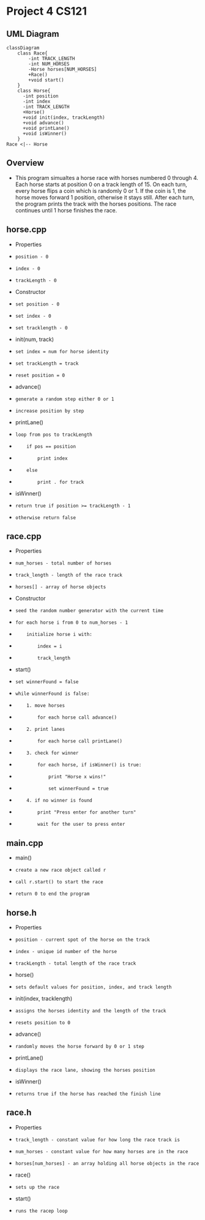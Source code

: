 # Project 4 CS121

## UML Diagram
```mermaid
classDiagram
    class Race{
        -int TRACK_LENGTH
        -int NUM_HORSES
        -Horse horses[NUM_HORSES]
        +Race()
        +void start()
    }
    class Horse{
      -int position
      -int index
      -int TRACK_LENGTH
      +Horse()
      +void init(index, trackLength)
      +void advance()
      +void printLane()
      +void isWinner()
    }
Race <|-- Horse
```

## Overview
- This program simualtes a horse race with horses numbered 0 through 4. Each horse starts at position 0 on a track length of 15. On each turn, every horse flips a coin which is randomly 0 or 1. If the coin is 1, the horse moves forward 1 position, otherwise it stays still. After each turn, the program prints the track with the horses positions. The race continues until 1 horse finishes the race.

## horse.cpp
- Properties
-     position - 0
-     index - 0
-     trackLength - 0
- Constructor
-     set position - 0
-     set index - 0
-     set tracklength - 0
- init(num, track)
-     set index = num for horse identity
-     set trackLength = track
-     reset position = 0
- advance()
-     generate a random step either 0 or 1
-     increase position by step
- printLane()
-     loop from pos to trackLength
-         if pos == position
-             print index
-         else
-             print . for track
- isWinner()
-     return true if position >= trackLength - 1
-     otherwise return false

## race.cpp
- Properties
-     num_horses - total number of horses
-     track_length - length of the race track
-     horses[] - array of horse objects
- Constructor
-     seed the random number generator with the current time
-     for each horse i from 0 to num_horses - 1
-         initialize horse i with:
-             index = i
-             track_length
- start()
-     set winnerFound = false
-     while winnerFound is false:
-         1. move horses
-             for each horse call advance()
-         2. print lanes
-             for each horse call printLane()
-         3. check for winner
-             for each horse, if isWinner() is true:
-                 print "Horse x wins!"
-                 set winnerFound = true
-         4. if no winner is found
-             print "Press enter for another turn"
-             wait for the user to press enter

## main.cpp
- main()
-     create a new race object called r
-     call r.start() to start the race
-     return 0 to end the program

## horse.h
- Properties
-     position - current spot of the horse on the track
-     index - unique id number of the horse
-     trackLength - total length of the race track
- horse()
-     sets default values for position, index, and track length
- init(index, tracklength)
-     assigns the horses identity and the length of the track
-     resets position to 0
- advance()
-     randomly moves the horse forward by 0 or 1 step
- printLane()
-     displays the race lane, showing the horses position
- isWinner()
-     returns true if the horse has reached the finish line

## race.h
- Properties
-     track_length - constant value for how long the race track is
-     num_horses - constant value for how many horses are in the race
-     horses[num_horses] - an array holding all horse objects in the race
- race()
-     sets up the race
- start()
-     runs the racep loop

